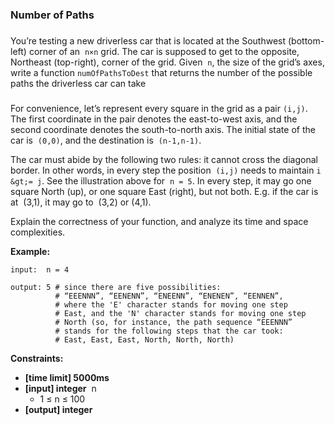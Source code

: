 ### Number of Paths

### 

You’re testing a new driverless car that is located at the Southwest (bottom-left) corner of an  `n×n` grid. The car is supposed to get to the opposite, Northeast (top-right), corner of the grid. Given  `n`, the size of the grid’s axes, write a function `numOfPathsToDest` that returns the number of the possible paths the driverless car can take

### 

For convenience, let’s represent every square in the grid as a pair `(i,j)`. The first coordinate in the pair denotes the east-to-west axis, and the second coordinate denotes the south-to-north axis. The initial state of the car is  `(0,0)`, and the destination is  `(n-1,n-1)`.

The car must abide by the following two rules: it cannot cross the diagonal border. In other words, in every step the position  `(i,j)` needs to maintain `i &gt;= j`. See the illustration above for  `n = 5`. In every step, it may go one square North (up), or one square East (right), but not both. E.g. if the car is at  (3,1), it may go to  (3,2) or (4,1).

Explain the correctness of your function, and analyze its time and space complexities.


**Example:**
```
input:  n = 4

output: 5 # since there are five possibilities:
          # “EEENNN”, “EENENN”, “ENEENN”, “ENENEN”, “EENNEN”,
          # where the 'E' character stands for moving one step
          # East, and the 'N' character stands for moving one step
          # North (so, for instance, the path sequence “EEENNN”
          # stands for the following steps that the car took:
          # East, East, East, North, North, North)
```

**Constraints:**

- **[time limit] 5000ms** 
- **[input] integer**  n 
    - 1 ≤ n ≤ 100
- **[output] integer**

